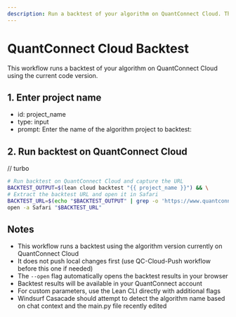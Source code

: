 ```yaml
---
description: Run a backtest of your algorithm on QuantConnect Cloud. This workflow executes a backtest using your algorithm's current code.
---
```


# QuantConnect Cloud Backtest

This workflow runs a backtest of your algorithm on QuantConnect Cloud using the current code version.

## 1. Enter project name
- id: project_name
- type: input
- prompt: Enter the name of the algorithm project to backtest:

## 2. Run backtest on QuantConnect Cloud
// turbo
```bash
# Run backtest on QuantConnect Cloud and capture the URL
BACKTEST_OUTPUT=$(lean cloud backtest "{{ project_name }}") && \
# Extract the backtest URL and open it in Safari
BACKTEST_URL=$(echo "$BACKTEST_OUTPUT" | grep -o 'https://www.quantconnect.com/project/[^[:space:]]*' | tail -1) && \
open -a Safari "$BACKTEST_URL"
```

## Notes
- This workflow runs a backtest using the algorithm version currently on QuantConnect Cloud
- It does not push local changes first (use QC-Cloud-Push workflow before this one if needed)
- The `--open` flag automatically opens the backtest results in your browser
- Backtest results will be available in your QuantConnect account
- For custom parameters, use the Lean CLI directly with additional flags
- Windsurf Casacade should attempt to detect the algorithm name based on chat context and the main.py file recently edited
